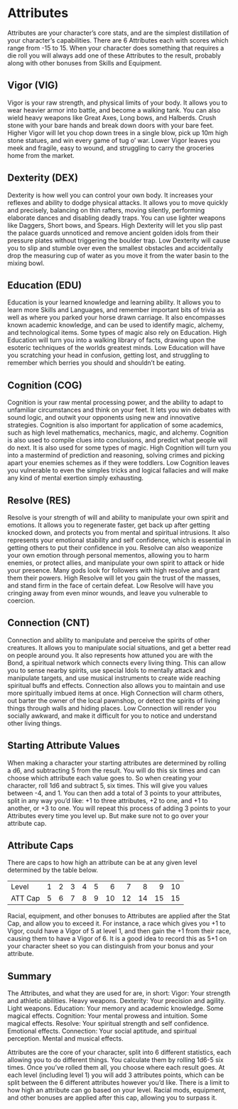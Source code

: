 # Attributes

Attributes are your character’s core stats, and are the simplest distillation of
your character’s capabilities. There are 6 Attributes each with scores which
range from -15 to 15. When your character does something that requires a die
roll you will always add one of these Attributes to the result, probably along
with other bonuses from Skills and Equipment.

## Vigor (VIG)

Vigor is your raw strength, and physical limits of your body. It allows you to
wear heavier armor into battle, and become a walking tank. You can also wield
heavy weapons like Great Axes, Long bows, and Halberds. Crush stone with your
bare hands and break down doors with your bare feet. Higher Vigor will let you
chop down trees in a single blow, pick up 10m high stone statues, and win every
game of tug o’ war. Lower Vigor leaves you meek and fragile, easy to wound, and
struggling to carry the groceries home from the market.

## Dexterity (DEX)

Dexterity is how well you can control your own body. It increases your reflexes
and ability to dodge physical attacks. It allows you to move quickly and
precisely, balancing on thin rafters, moving silently, performing elaborate
dances and disabling deadly traps. You can use lighter weapons like Daggers,
Short bows, and Spears. High Dexterity will let you slip past the palace guards
unnoticed and remove ancient golden idols from their pressure plates without
triggering the boulder trap. Low Dexterity will cause you to slip and stumble
over even the smallest obstacles and accidentally drop the measuring cup of
water as you move it from the water basin to the mixing bowl.

## Education (EDU)

Education is your learned knowledge and learning ability. It allows you to learn
more Skills and Languages, and remember important bits of trivia as well as
where you parked your horse drawn carriage. It also encompasses known academic
knowledge, and can be used to identify magic, alchemy, and technological items.
Some types of magic also rely on Education. High Education will turn you into a
walking library of facts, drawing upon the esoteric techniques of the worlds
greatest minds. Low Education will have you scratching your head in confusion,
getting lost, and struggling to remember which berries you should and shouldn’t
be eating.

## Cognition (COG)

Cognition is your raw mental processing power, and the ability to adapt to
unfamiliar circumstances and think on your feet. It lets you win debates with
sound logic, and outwit your opponents using new and innovative strategies.
Cognition is also important for application of some academics, such as high
level mathematics, mechanics, magic, and alchemy. Cognition is also used to
compile clues into conclusions, and predict what people will do next. It is also
used for some types of magic. High Cognition will turn you into a mastermind of
prediction and reasoning, solving crimes and picking apart your enemies schemes
as if they were toddlers. Low Cognition leaves you vulnerable to even the
simples tricks and logical fallacies and will make any kind of mental exertion
simply exhausting.

## Resolve (RES)

Resolve is your strength of will and ability to manipulate your own spirit and
emotions. It allows you to regenerate faster, get back up after getting knocked
down, and protects you from mental and spiritual intrusions. It also represents
your emotional stability and self confidence, which is essential in getting
others to put their confidence in you. Resolve can also weaponize your own
emotion through personal mementos, allowing you to harm enemies, or protect
allies, and manipulate your own spirit to attack or hide your presence. Many
gods look for followers with high resolve and grant them their powers. High
Resolve will let you gain the trust of the masses, and stand firm in the face of
certain defeat. Low Resolve will have you cringing away from even minor wounds,
and leave you vulnerable to coercion.

## Connection (CNT)

Connection and ability to manipulate and perceive the spirits of other
creatures. It allows you to manipulate social situations, and get a better read
on people around you. It also represents how attuned you are with the Bond, a
spiritual network which connects every living thing. This can allow you to sense
nearby spirits, use special Idols to mentally attack and manipulate targets, and
use musical instruments to create wide reaching spiritual buffs and effects.
Connection also allows you to maintain and use more spiritually imbued items at
once. High Connection will charm others, out barter the owner of the local
pawnshop, or detect the spirits of living things through walls and hiding
places. Low Connection will render you socially awkward, and make it difficult
for you to notice and understand other living things.

## Starting Attribute Values

When making a character your starting attributes are determined by rolling a d6,
and subtracting 5 from the result. You will do this six times and can choose
which attribute each value goes to. So when creating your character, roll 1d6
and subtract 5, six times. This will give you values between -4, and 1. You can
then add a total of 3 points to your attributes, split in any way you’d like: +1
to three attributes, +2 to one, and +1 to another, or +3 to one. You will repeat
this process of adding 3 points to your Attributes every time you level up. But
make sure not to go over your attribute cap.

## Attribute Caps

There are caps to how high an attribute can be at any given level determined by
the table below.

|         |      |      |      |      |      |      |      |      |      |     |
| ------- | ---- | ---- | ---- | ---- | ---- | ----:| ----:| ----:| ----:|----:|
| Level   | 1    | 2    | 3    | 4    | 5    | 6    | 7    | 8    | 9    | 10  |
| ATT Cap | 5    | 6    | 7    | 8    | 9    | 10   | 12   | 14   | 15   | 15  |

Racial, equipment, and other bonuses to Attributes are applied after the Stat
Cap, and allow you to exceed it. For instance, a race which gives you +1 to
Vigor, could have a Vigor of 5 at level 1, and then gain the +1 from their race,
causing them to have a Vigor of 6. It is a good idea to record this as 5+1 on
your character sheet so you can distinguish from your bonus and your attribute.

## Summary

The Attributes, and what they are used for are, in short: Vigor: Your strength
and athletic abilities. Heavy weapons.  Dexterity: Your precision and agility.
Light weapons.  Education: Your memory and academic knowledge. Some magical
effects.  Cognition: Your mental prowess and intuition. Some magical effects.
Resolve: Your spiritual strength and self confidence. Emotional effects.
Connection: Your social aptitude, and spiritual perception. Mental and musical
effects.

Attributes are the core of your character, split into 6 different statistics,
each allowing you to do different things. You calculate them by rolling 1d6-5
six times. Once you’ve rolled them all, you choose where each result goes. At
each level (including level 1) you will add 3 attributes points, which can be
split between the 6 different attributes however you’d like. There is a limit to
how high an attribute can go based on your level. Racial mods, equipment, and
other bonuses are applied after this cap, allowing you to surpass it.
